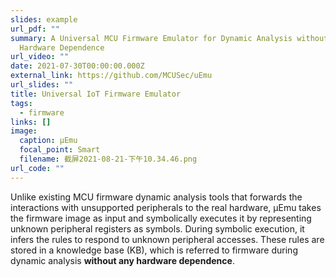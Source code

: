 ```yaml
---
slides: example
url_pdf: ""
summary: A Universal MCU Firmware Emulator for Dynamic Analysis without Any
  Hardware Dependence
url_video: ""
date: 2021-07-30T00:00:00.000Z
external_link: https://github.com/MCUSec/uEmu
url_slides: ""
title: Universal IoT Firmware Emulator
tags:
  - firmware
links: []
image:
  caption: μEmu
  focal_point: Smart
  filename: 截屏2021-08-21-下午10.34.46.png
url_code: ""
---
```

Unlike existing MCU firmware dynamic analysis tools that forwards the interactions with unsupported peripherals to the real hardware, μEmu takes the firmware image as input and symbolically executes it by representing unknown peripheral registers as symbols. During symbolic execution, it infers the rules to respond to unknown peripheral accesses. These rules are stored in a knowledge base (KB), which is referred to firmware during dynamic analysis **without any hardware dependence**.